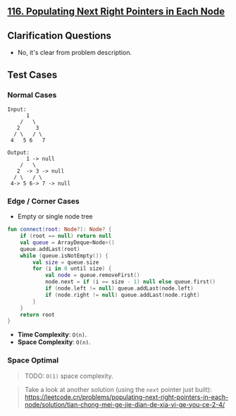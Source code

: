## [116. Populating Next Right Pointers in Each Node](https://leetcode.com/problems/populating-next-right-pointers-in-each-node/)

## Clarification Questions
* No, it's clear from problem description.
 
## Test Cases
### Normal Cases
```
Input: 
      1
    /   \
   2     3
  / \   / \
 4   5 6   7

Output: 
      1 -> null
    /   \
   2  -> 3 -> null
  / \   / \
 4-> 5 6-> 7 -> null
```
### Edge / Corner Cases
* Empty or single node tree

```kotlin
fun connect(root: Node?): Node? {
    if (root == null) return null
    val queue = ArrayDeque<Node>()
    queue.addLast(root)
    while (queue.isNotEmpty()) {
        val size = queue.size
        for (i in 0 until size) {
            val node = queue.removeFirst()
            node.next = if (i == size - 1) null else queue.first()
            if (node.left != null) queue.addLast(node.left)
            if (node.right != null) queue.addLast(node.right)
        }
    }
    return root
}
```

* **Time Complexity**: `O(n)`.
* **Space Complexity**: `O(n)`.

### Space Optimal
> TODO: `O(1)` space complexity.

> Take a look at another solution (using the `next` pointer just built): https://leetcode.cn/problems/populating-next-right-pointers-in-each-node/solution/tian-chong-mei-ge-jie-dian-de-xia-yi-ge-you-ce-2-4/